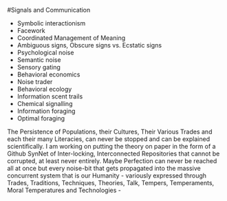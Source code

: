 #Signals and Communication
* Symbolic interactionism
* Facework
* Coordinated Management of Meaning
* Ambiguous signs, Obscure signs vs. Ecstatic signs
* Psychological noise
* Semantic noise
* Sensory gating
* Behavioral economics
* Noise trader
* Behavioral ecology
* Information scent trails
* Chemical signalling
* Information foraging
* Optimal foraging

The Persistence of Populations, their Cultures, Their Various Trades and each their many Literacies, can never be stopped and can be explained scientifically. I am working on putting the theory on paper in the form of a Github SynNet of Inter-locking, Interconnected Repositories that cannot be corrupted, at least never entirely. Maybe Perfection can never be reached all at once but every noise-bit that gets propagated into the massive concurrent system that is our Humanity - variously expressed through Trades, Traditions, Techniques, Theories, Talk, Tempers, Temperaments, Moral Temperatures and Technologies - 
